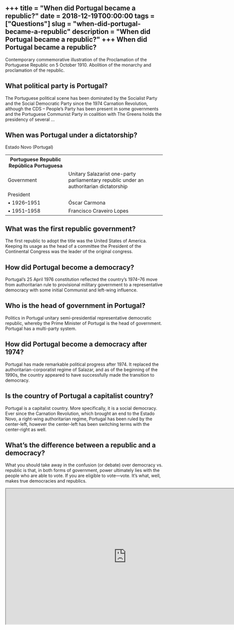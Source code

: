 +++
title = "When did Portugal became a republic?"
date = 2018-12-19T00:00:00
tags = ["Questions"]
slug = "when-did-portugal-became-a-republic"
description = "When did Portugal became a republic?"
+++
When did Portugal became a republic?
------------------------------------

Contemporary commemorative illustration of the Proclamation of the Portuguese Republic on 5 October 1910. Abolition of the monarchy and proclamation of the republic.

What political party is Portugal?
---------------------------------

The Portuguese political scene has been dominated by the Socialist Party and the Social Democratic Party since the 1974 Carnation Revolution, although the CDS – People’s Party has been present in some governments and the Portuguese Communist Party in coalition with The Greens holds the presidency of several …

When was Portugal under a dictatorship?
---------------------------------------

Estado Novo (Portugal)

<table><tr><th>Portuguese Republic República Portuguesa</th></tr><tr><td>Government</td><td>Unitary Salazarist one-party parliamentary republic under an authoritarian dictatorship</td></tr><tr><td>President</td><td></td></tr><tr><td>• 1926–1951</td><td>Óscar Carmona</td></tr><tr><td>• 1951–1958</td><td>Francisco Craveiro Lopes</td></tr></table>

What was the first republic government?
---------------------------------------

The first republic to adopt the title was the United States of America. Keeping its usage as the head of a committee the President of the Continental Congress was the leader of the original congress.

How did Portugal become a democracy?
------------------------------------

Portugal’s 25 April 1976 constitution reflected the country’s 1974–76 move from authoritarian rule to provisional military government to a representative democracy with some initial Communist and left-wing influence.

Who is the head of government in Portugal?
------------------------------------------

Politics in Portugal unitary semi-presidential representative democratic republic, whereby the Prime Minister of Portugal is the head of government. Portugal has a multi-party system.

How did Portugal become a democracy after 1974?
-----------------------------------------------

Portugal has made remarkable political progress after 1974. It replaced the authoritarian-corporatist regime of Salazar, and as of the beginning of the 1990s, the country appeared to have successfully made the transition to democracy.

Is the country of Portugal a capitalist country?
------------------------------------------------

Portugal is a capitalist country. More specifically, it is a social democracy. Ever since the Carnation Revolution, which brought an end to the Estado Novo, a right-wing authoritarian regime, Portugal has been ruled by the center-left, however the center-left has been switching terms with the center-right as well.

What’s the difference between a republic and a democracy?
---------------------------------------------------------

What you should take away in the confusion (or debate) over democracy vs. republic is that, in both forms of government, power ultimately lies with the people who are able to vote. If you are eligible to vote—vote. It’s what, well, makes true democracies and republics.

<iframe allow="accelerometer; autoplay; clipboard-write; encrypted-media; gyroscope; picture-in-picture" allowfullscreen="" class="__youtube_prefs__  epyt-is-override  no-lazyload" data-no-lazy="1" data-origheight="433" data-origwidth="770" data-skipgform_ajax_framebjll="" height="433" id="_ytid_94036" loading="lazy" src="https://www.youtube.com/embed/6ckBxbwVc_4?enablejsapi=1&autoplay=0&cc_load_policy=0&cc_lang_pref=&iv_load_policy=1&loop=0&modestbranding=0&rel=1&fs=1&playsinline=0&autohide=2&theme=dark&color=red&controls=1&" title="YouTube player" width="770"></iframe>